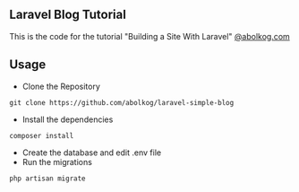 ## Laravel Blog Tutorial

This is the code for the tutorial "Building a Site With Laravel" [@abolkog.com](http://abolkog.com/courses/view/%D8%A8%D9%86%D8%A7%D8%A1-%D9%85%D9%88%D9%82%D8%B9-%D8%A8%D8%A5%D8%B3%D8%AA%D8%AE%D8%AF%D8%A7%D9%85-%D9%84%D8%A7%D8%B1%D8%A7%D9%81%D9%8A%D9%84)

## Usage

* Clone the Repository
```
git clone https://github.com/abolkog/laravel-simple-blog
```

* Install the dependencies

```
composer install
```

* Create the database and edit .env file
* Run the migrations

```
php artisan migrate
```

